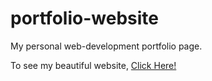 # portfolio-website
My personal web-development portfolio page.

To see my beautiful website, 
<a href="https://jaelyndenise.github.io/portfolio-website" target="_blank"/>Click Here!</a>
